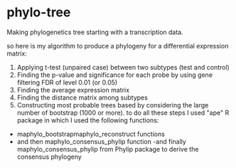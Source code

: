 # phylo-tree
Making phylogenetics tree starting with a transcription data.



so here is my algorithm to produce a phylogeny for a differential expression matrix:
1. Applying t-test (unpaired case) between two subtypes (test and control)
2. Finding the p-value and significance for each probe by using gene
filtering FDR of level 0.01 (or 0.05)
3. Finding the average expression matrix
4. Finding the distance matrix among subtypes 
5. Constructing most probable trees based by considering the large number of
bootstrap (1000 or more).
to do all these steps I used "ape" R package in which I used the following functions:
- maphylo_bootstrapmaphylo_reconstruct functions
- and then maphylo_consensus_phylip function
-and finally maphylo_consensus_phylip from Phylip package to derive the consensus phylogeny
